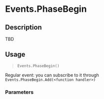 # Events.PhaseBegin
## Description
TBD

## Usage
> `Events.PhaseBegin()`

Regular event: you can subscribe to it through `Events.PhaseBegin.Add(<function handler>)`

### Parameters
